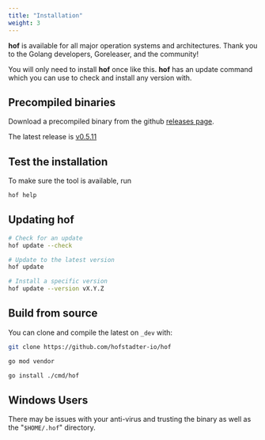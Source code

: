 ```yaml
---
title: "Installation"
weight: 3
---
```


__hof__ is available for all major operation systems
and architectures. Thank you to the Golang developers, Goreleaser, and the community!

You will only need to install __hof__ once like this.
__hof__ has an update command which you can use to check and install any version with.

## Precompiled binaries

Download a precompiled binary from the github
[releases page](https://github.com/hofstadter-io/hof/releases).

The latest release is [v0.5.11](https://github.com/hofstadter-io/hof/releases/tag/v0.5.11)


## Test the installation

To make sure the tool is available, run

```sh
hof help
```

## Updating __hof__

```sh
# Check for an update
hof update --check

# Update to the latest version
hof update

# Install a specific version
hof update --version vX.Y.Z
```


## Build from source

You can clone and compile the latest on `_dev` with:

```sh
git clone https://github.com/hofstadter-io/hof

go mod vendor

go install ./cmd/hof
```


## Windows Users

There may be issues with your anti-virus and
trusting the binary as well as the "`$HOME/.hof`" directory.


